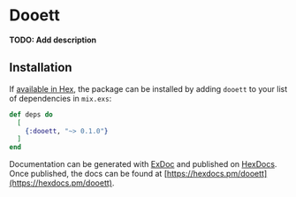 # Dooett

**TODO: Add description**

## Installation

If [available in Hex](https://hex.pm/docs/publish), the package can be installed
by adding `dooett` to your list of dependencies in `mix.exs`:

```elixir
def deps do
  [
    {:dooett, "~> 0.1.0"}
  ]
end
```

Documentation can be generated with [ExDoc](https://github.com/elixir-lang/ex_doc)
and published on [HexDocs](https://hexdocs.pm). Once published, the docs can
be found at [https://hexdocs.pm/dooett](https://hexdocs.pm/dooett).

